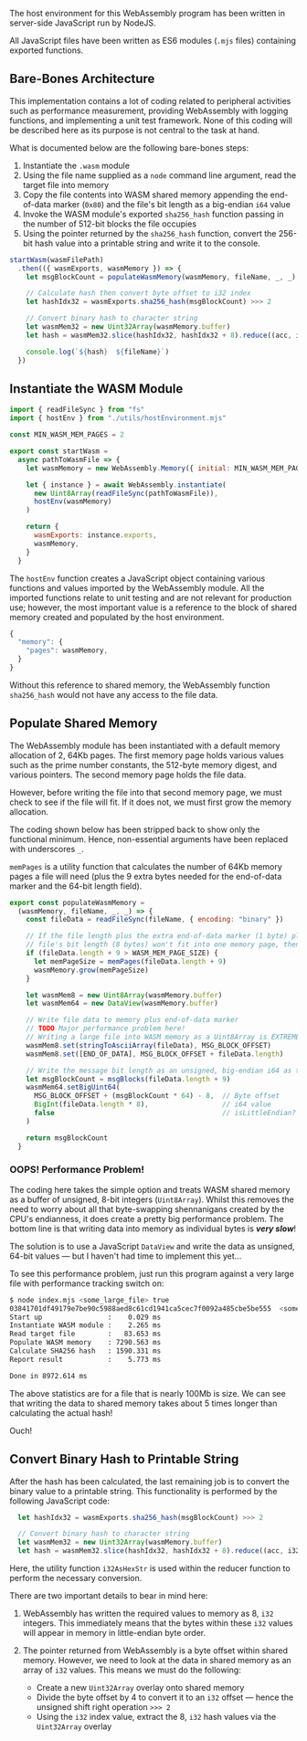 The host environment for this WebAssembly program has been written in server-side JavaScript run by NodeJS.

All JavaScript files have been written as ES6 modules (`.mjs` files) containing exported functions.

## Bare-Bones Architecture

This implementation contains a lot of coding related to peripheral activities such as performance measurement, providing WebAssembly with logging functions, and implementing a unit test framework.
None of this coding will be described here as its purpose is not central to the task at hand.

What is documented below are the following bare-bones steps:

1. Instantiate the `.wasm` module
2. Using the file name supplied as a `node` command line argument, read the target file into memory
3. Copy the file contents into WASM shared memory appending the end-of-data marker (`0x80`) and the file's bit length as a big-endian `i64` value
4. Invoke the WASM module's exported `sha256_hash` function passing in the number of 512-bit blocks the file occupies
5. Using the pointer returned by the `sha256_hash` function, convert the 256-bit hash value into a printable string and write it to the console.

```javascript
startWasm(wasmFilePath)
  .then(({ wasmExports, wasmMemory }) => {
    let msgBlockCount = populateWasmMemory(wasmMemory, fileName, _, _)

    // Calculate hash then convert byte offset to i32 index
    let hashIdx32 = wasmExports.sha256_hash(msgBlockCount) >>> 2

    // Convert binary hash to character string
    let wasmMem32 = new Uint32Array(wasmMemory.buffer)
    let hash = wasmMem32.slice(hashIdx32, hashIdx32 + 8).reduce((acc, i32) => acc += i32AsHexStr(i32), "")

    console.log(`${hash}  ${fileName}`)
  })
```

## Instantiate the WASM Module

```javascript
import { readFileSync } from "fs"
import { hostEnv } from "./utils/hostEnvironment.mjs"

const MIN_WASM_MEM_PAGES = 2

export const startWasm =
  async pathToWasmFile => {
    let wasmMemory = new WebAssembly.Memory({ initial: MIN_WASM_MEM_PAGES })

    let { instance } = await WebAssembly.instantiate(
      new Uint8Array(readFileSync(pathToWasmFile)),
      hostEnv(wasmMemory)
    )

    return {
      wasmExports: instance.exports,
      wasmMemory,
    }
  }
```

The `hostEnv` function creates a JavaScript object containing various functions and values imported by the WebAssembly module.
All the imported functions relate to unit testing and are not relevant for production use; however, the most important value is a reference to the block of shared memory created and populated by the host environment.

```javascript
{
  "memory": {
    "pages": wasmMemory,
  }
}
```

Without this reference to shared memory, the WebAssembly function `sha256_hash` would not have any access to the file data.

## Populate Shared Memory

The WebAssembly module has been instantiated with a default memory allocation of 2, 64Kb pages.
The first memory page holds various values such as the prime number constants, the 512-byte memory digest, and various pointers.
The second memory page holds the file data.

However, before writing the file into that second memory page, we must check to see if the file will fit.
If it does not, we must first grow the memory allocation.

The coding shown below has been stripped back to show only the functional minimum.
Hence, non-essential arguments have been replaced with underscores `_`.

`memPages` is a utility function that calculates the number of 64Kb memory pages a file will need (plus the 9 extra bytes needed for the end-of-data marker and the 64-bit length field).

```javascript
export const populateWasmMemory =
  (wasmMemory, fileName, _, _) => {
    const fileData = readFileSync(fileName, { encoding: "binary" })

    // If the file length plus the extra end-of-data marker (1 byte) plus the 64-bit, unsigned integer holding the
    // file's bit length (8 bytes) won't fit into one memory page, then grow WASM memory
    if (fileData.length + 9 > WASM_MEM_PAGE_SIZE) {
      let memPageSize = memPages(fileData.length + 9)
      wasmMemory.grow(memPageSize)
    }

    let wasmMem8 = new Uint8Array(wasmMemory.buffer)
    let wasmMem64 = new DataView(wasmMemory.buffer)

    // Write file data to memory plus end-of-data marker
    // TODO Major performance problem here!
    // Writing a large file into WASM memory as a Uint8Array is EXTREMELY slow!!
    wasmMem8.set(stringToAsciiArray(fileData), MSG_BLOCK_OFFSET)
    wasmMem8.set([END_OF_DATA], MSG_BLOCK_OFFSET + fileData.length)

    // Write the message bit length as an unsigned, big-endian i64 as the last 64 bytes of the last message block
    let msgBlockCount = msgBlocks(fileData.length + 9)
    wasmMem64.setBigUint64(
      MSG_BLOCK_OFFSET + (msgBlockCount * 64) - 8,  // Byte offset
      BigInt(fileData.length * 8),                  // i64 value
      false                                         // isLittleEndian?
    )

    return msgBlockCount
  }
```

### OOPS! Performance Problem!

The coding here takes the simple option and treats WASM shared memory as a buffer of unsigned, 8-bit integers (`Uint8Array`).
Whilst this removes the need to worry about all that byte-swapping shennanigans created by the CPU's endianness, it does create a pretty big performance problem.
The bottom line is that writing data into memory as individual bytes is ***very slow***!

The solution is to use a JavaScript `DataView` and write the data as unsigned, 64-bit values &mdash; but I haven't had time to implement this yet...

To see this performance problem, just run this program against a very large file with performance tracking switch on:

```bash
$ node index.mjs <some_large_file> true
03841701df49179e7be90c5988aed8c61cd1941ca5cec7f0092a485cbe5be555  <some_large_file>
Start up                :    0.029 ms
Instantiate WASM module :    2.265 ms
Read target file        :   83.653 ms
Populate WASM memory    : 7290.563 ms
Calculate SHA256 hash   : 1590.331 ms
Report result           :    5.773 ms

Done in 8972.614 ms
```

The above statistics are for a file that is nearly 100Mb is size.  We can see that writing the data to shared memory takes about 5 times longer than calculating the actual hash!

Ouch!

## Convert Binary Hash to Printable String

After the hash has been calculated, the last remaining job is to convert the binary value to a printable string.
This functionality is performed by the following JavaScript code:

```javascript
  let hashIdx32 = wasmExports.sha256_hash(msgBlockCount) >>> 2

  // Convert binary hash to character string
  let wasmMem32 = new Uint32Array(wasmMemory.buffer)
  let hash = wasmMem32.slice(hashIdx32, hashIdx32 + 8).reduce((acc, i32) => acc += i32AsHexStr(i32), "")
```

Here, the utility function `i32AsHexStr` is used within the reducer function to perform the necessary conversion.

There are two important details to bear in mind here:

1. WebAssembly has written the required values to memory as 8, `i32` integers.
   This immediately means that the bytes within these `i32` values will appear in memory in little-endian byte order.
1. The pointer returned from WebAssembly is a byte offset within shared memory.
   However, we need to look at the data in shared memory as an array of `i32` values.
   This means we must do the following:

   * Create a new `Uint32Array` overlay onto shared memory
   * Divide the byte offset by 4 to convert it to an `i32` offset &mdash; hence the unsigned shift right operation `>>> 2`
   * Using the `i32` index value, extract the 8, `i32` hash values via the `Uint32Array` overlay
